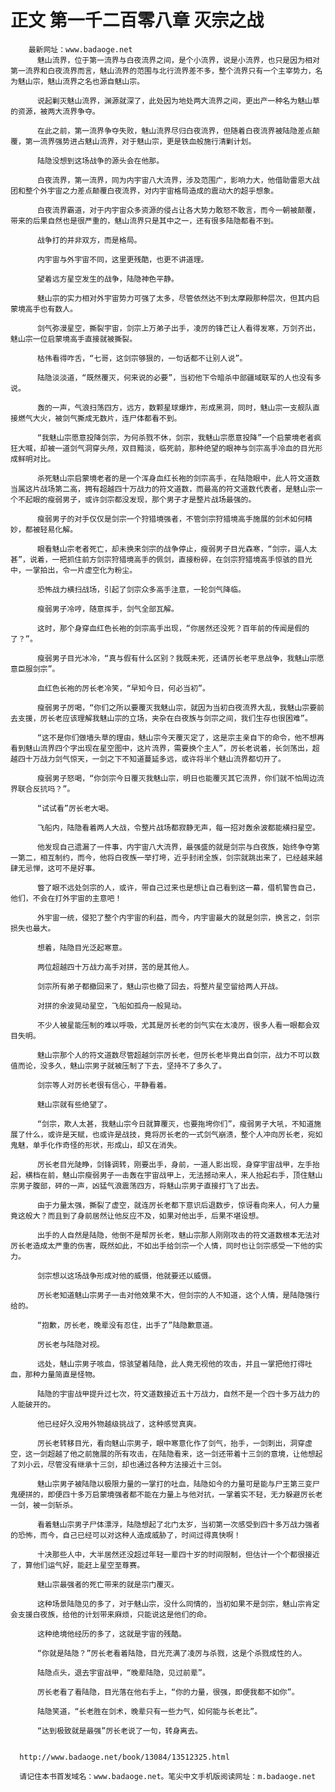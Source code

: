 # 正文 第一千二百零八章 灭宗之战
        最新网址：www.badaoge.net
          魅山流界，位于第一流界与白夜流界之间，是个小流界，说是小流界，也只是因为相对第一流界和白夜流界而言，魅山流界的范围与北行流界差不多，整个流界只有一个主宰势力，名为魅山宗，魅山流界之名也源自魅山宗。
      
          说起剿灭魅山流界，渊源就深了，此处因为地处两大流界之间，更出产一种名为魅山草的资源，被两大流界争夺。
      
          在此之前，第一流界争夺失败，魅山流界尽归白夜流界，但随着白夜流界被陆隐差点颠覆，第一流界强势进占魅山流界，对于魅山宗，更是铁血般施行清剿计划。
      
          陆隐没想到这场战争的源头会在他那。
      
          白夜流界，第一流界，同为内宇宙八大流界，涉及范围广，影响力大，他借助雷恩大战团和整个外宇宙之力差点颠覆白夜流界，对内宇宙格局造成的震动大的超乎想象。
      
          白夜流界霸道，对于内宇宙众多资源的侵占让各大势力敢怒不敢言，而今一朝被颠覆，带来的后果自然也是很严重的，魅山流界只是其中之一，还有很多陆隐都看不到。
      
          战争打的并非双方，而是格局。
      
          内宇宙与外宇宙不同，这里更残酷，也更不讲道理。
      
          望着远方星空发生的战争，陆隐神色平静。
      
          魅山宗的实力相对外宇宙势力可强了太多，尽管依然达不到太摩殿那种层次，但其内启蒙境高手也有数人。
      
          剑气弥漫星空，撕裂宇宙，剑宗上万弟子出手，凌厉的锋芒让人看得发寒，万剑齐出，魅山宗一位启蒙境高手直接就被撕裂。
      
          枯伟看得咋舌，“七哥，这剑宗够狠的，一句话都不让别人说”。
      
          陆隐淡淡道，“既然覆灭，何来说的必要”，当初他下令暗杀中部疆域联军的人也没有多说。
      
          轰的一声，气浪扫荡四方，远方，数颗星球爆炸，形成黑洞，同时，魅山宗一支舰队直接燃气大火，被剑气撕成无数片，连尸体都看不到。
      
          “我魅山宗愿意投降剑宗，为何杀戮不休，剑宗，我魅山宗愿意投降”一个启蒙境老者疯狂大喊，却被一道剑气洞穿头颅，双目黯淡，临死前，那种绝望的眼神与剑宗高手冷血的目光形成鲜明对比。
      
          杀死魅山宗启蒙境老者的是一个浑身血红长袍的剑宗高手，在陆隐眼中，此人符文道数当属这片战场第二高，拥有超越四十万战力的符文道数，而最高的符文道数代表者，是魅山宗一个不起眼的瘦弱男子，或许剑宗都没发现，那个男子才是整片战场最强的。
      
          瘦弱男子的对手仅仅是剑宗一个狩猎境强者，不管剑宗狩猎境高手施展的剑术如何精妙，都被轻易化解。
      
          眼看魅山宗老者死亡，却未换来剑宗的战争停止，瘦弱男子目光森寒，“剑宗，逼人太甚”，说着，一把抓住前方剑宗狩猎境高手的佩剑，直接粉碎，在剑宗狩猎境高手惊骇的目光中，一掌拍出，令一片虚空化为粉尘。
      
          恐怖战力横扫战场，引起了剑宗众多高手注意，一轮剑气降临。
      
          瘦弱男子冷哼，随意挥手，剑气全部瓦解。
      
          这时，那个身穿血红色长袍的剑宗高手出现，“你居然还没死？百年前的传闻是假的了？”。
      
          瘦弱男子目光冰冷，“真与假有什么区别？我既未死，还请厉长老平息战争，我魅山宗愿意臣服剑宗”。
      
          血红色长袍的厉长老冷笑，“早知今日，何必当初”。
      
          瘦弱男子厉喝，“你们之所以要覆灭我魅山宗，就因为当初白夜流界大乱，我魅山宗要前去支援，厉长老应该理解我魅山宗的立场，夹杂在白夜族与剑宗之间，我们生存也很困难”。
      
          “这不是你们做墙头草的理由，魅山宗今天覆灭定了，这是宗主亲自下的命令，他不想再看到魅山流界四个字出现在星空图中，这片流界，需要换个主人”，厉长老说着，长剑荡出，超越四十万战力剑气惊天，一剑之下不知道蔓延多远，或许将半个魅山流界都切开了。
      
          瘦弱男子怒喝，“你剑宗今日覆灭我魅山宗，明日也能覆灭其它流界，你们就不怕周边流界联合反抗吗？”。
      
          “试试看”厉长老大喝。
      
          飞船内，陆隐看着两人大战，令整片战场都寂静无声，每一招对轰余波都能横扫星空。
      
          他发现自己遗漏了一件事，内宇宙八大流界，最强盛的就是剑宗与白夜族，始终争夺第一第二，相互制约，而今，他将白夜族一举打垮，近乎封闭全族，剑宗就跳出来了，已经越来越肆无忌惮，这可不是好事。
      
          瞥了眼不远处剑宗的人，或许，带自己过来也是想让自己看到这一幕，借机警告自己，他们，不会在打外宇宙的主意吧！
      
          外宇宙一统，侵犯了整个内宇宙的利益，而今，内宇宙最大的就是剑宗，换言之，剑宗损失也最大。
      
          想着，陆隐目光泛起寒意。
      
          两位超越四十万战力高手对拼，苦的是其他人。
      
          剑宗所有弟子都撤回来了，魅山宗也撤了回去，将整片星空留给两人开战。
      
          对拼的余波晃动星空，飞船如孤舟一般晃动。
      
          不少人被星能压制的难以呼吸，尤其是厉长老的剑气实在太凌厉，很多人看一眼都会双目失明。
      
          魅山宗那个人的符文道数尽管超越剑宗厉长老，但厉长老毕竟出自剑宗，战力不可以数值而论，没多久，魅山宗男子就被压制了下去，坚持不了多久了。
      
          剑宗等人对厉长老很有信心，平静看着。
      
          魅山宗就有些绝望了。
      
          “剑宗，欺人太甚，我魅山宗今日就算覆灭，也要拖垮你们”，瘦弱男子大吼，不知道施展了什么，或许是天赋，也或许是战技，竟将厉长老的一式剑气崩溃，整个人冲向厉长老，宛如鬼魅，单手化作奇怪的形状，形成山，却又在消失。
      
          厉长老目光陡睁，剑锋调转，刚要出手，身前，一道人影出现，身穿宇宙战甲，左手抬起，横档在前，魅山宗瘦弱男子一击轰在宇宙战甲上，无法撼动来人，来人抬起右手，顶住魅山宗男子腹部，砰的一声，凶猛气浪震荡四方，将魅山宗男子直接打飞了出去。
      
          由于力量太强，撕裂了虚空，就连厉长老都下意识后退数步，惊讶看向来人，何人力量竟这般大？而且到了身前居然让他反应不及，如果对他出手，后果不堪设想。
      
          出手的人自然是陆隐，他倒不是帮厉长老，魅山宗那人刚刚攻击的符文道数根本无法对厉长老造成太严重的伤害，既然如此，不如出手给剑宗一个人情，同时也让剑宗感受一下他的实力。
      
          剑宗想以这场战争形成对他的威慑，他就要还以威慑。
      
          厉长老知道魅山宗男子一击对他效果不大，但剑宗的人不知道，这个人情，是陆隐强行给的。
      
          “抱歉，厉长老，晚辈没有忍住，出手了”陆隐歉意道。
      
          厉长老与陆隐对视。
      
          远处，魅山宗男子咳血，惊骇望着陆隐，此人竟无视他的攻击，并且一掌把他打得吐血，那种力量简直是怪物。
      
          陆隐的宇宙战甲提升过七次，符文道数接近五十万战力，自然不是一个四十多万战力的人能破开的。
      
          他已经好久没用外物越级挑战了，这种感觉真爽。
      
          厉长老转移目光，看向魅山宗男子，眼中寒意化作了剑气，抬手，一剑刺出，洞穿虚空，这一剑超越了他之前施展的所有攻击，在陆隐看来，这一剑还带着十三剑的意境，让他想起了刘小云，尽管没有继承十三剑，却也通过各种方法接近十三剑。
      
          魅山宗男子被陆隐以极限力量的一掌打的吐血，陆隐如今的力量可是能与尸王第三变尸鬼硬拼的，即便四十多万启蒙境强者都不能在力量上与他对抗，一掌着实不轻，无力躲避厉长老一剑，被一剑斩杀。
      
          看着魅山宗男子尸体漂浮，陆隐想起了北门太岁，当初第一次感受到四十多万战力强者的恐怖，而今，自己已经可以对这种人造成威胁了，时间过得真快啊！
      
          十决那些人中，大半居然还没超过年轻一辈四十岁的时间限制，但估计一个个都很接近了，算他们运气好，能赶上星空至尊赛。
      
          魅山宗最强者的死亡带来的就是宗门覆灭。
      
          这种场景陆隐见的多了，对于魅山宗，没什么同情的，当初如果不是剑宗，魅山宗肯定会支援白夜族，给他的计划带来麻烦，只能说这是他们的命。
      
          这种绝境他经历的多了，这就是宇宙的残酷。
      
          “你就是陆隐？”厉长老看着陆隐，目光充满了凌厉与杀戮，这是个杀戮成性的人。
      
          陆隐点头，退去宇宙战甲，“晚辈陆隐，见过前辈”。
      
          厉长老看了看陆隐，目光落在他右手上，“你的力量，很强，即便我都不如你”。
      
          陆隐笑道，“长老胜在剑术，晚辈只有一些力气，如何能与长老比”。
      
          “达到极致就是最强”厉长老说了一句，转身离去。
      
      
      http://www.badaoge.net/book/13084/13512325.html
      
      请记住本书首发域名：www.badaoge.net。笔尖中文手机版阅读网址：m.badaoge.net